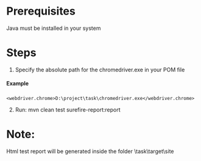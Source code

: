 # Prerequisites 
Java must be installed in your system

# Steps
1. Specify the absolute path for the chromedriver.exe in your POM file
#### Example
##### <properties>
    <webdriver.chrome>D:\project\task\chromedriver.exe</webdriver.chrome>
</properties>

2. Run:
mvn clean test surefire-report:report

# Note: 
Html test report will be generated inside the folder \\task\target\site
